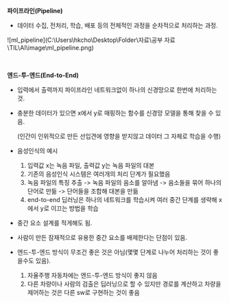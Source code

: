 **파이프라인(Pipeline)**

* 데이터 수집, 전처리, 학습, 배포 등의 전체적인 과정을 순차적으로 처리하는 과정.

![ml_pipeline](C:\Users\hkcho\Desktop\Folder\자료\공부 자료\TIL\AI\image\ml_pipeline.png)

<br>

**엔드-투-엔드(End-to-End)**

* 입력에서 출력까지 파이프라인 네트워크없이 하나의 신경망으로 한번에 처리하는 것.

* 충분한 데이터가 있으면 x에서 y로 매핑하는 함수를 신경망 모델을 통해 찾을 수 있음.

  (인간이 인위적으로  만든 선입견에 영향을 받지않고 데이터 그 자체로 학습을 수행)

* 음성인식의 예시

  1. 입력값 x는 녹음 파일, 출력값 y는 녹음 파일의 대본
  2. 기존의 음성인식 시스템은 여러개의 처리 단계가 필요했음
  3. 녹음 파일의 특징 추출 -> 녹음 파일의 음소를 알아냄 -> 음소들을 묶어 하나의 단어로 만듦 -> 단어들을 조합해 대본을 만듦
  4. end-to-end 딥러닝은 하나의 네트워크를 학습시켜 여러 중간 단계를 생략해 x에서 y로 이끄는 방법을 학습

* 중간 요소 설계를 적게해도 됨.

* 사람이 만든 잠재적으로 유용한 중간 요소를 배제한다는 단점이 있음.


* 엔드-투-엔드 방식이 무조건 좋은 것은 아님(몇몇 단계로 나누어 처리하는 것이 좋을수도 있음).
  1. 자율주행 자동차에는 엔드-투-엔드 방식이 좋지 않음
  2. 다른 차량이나 사람의 검출은 딥러닝으로 할 수 있지만 경로를 계산하고 차량을 제어하는 것은 다른 sw로 구현하는 것이 좋음